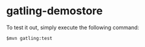 gatling-demostore
=========================


To test it out, simply execute the following command:

    $mvn gatling:test
